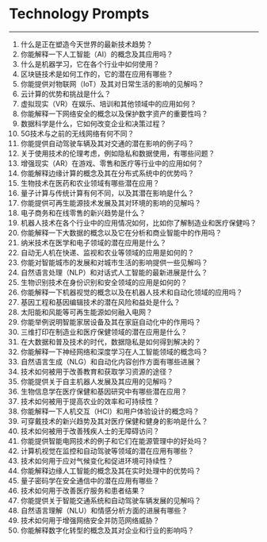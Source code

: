# Technology Prompts
---
1. 什么是正在塑造今天世界的最新技术趋势？
2. 你能解释一下人工智能（AI）的概念及其应用吗？
3. 什么是机器学习，它在各个行业中如何使用？
4. 区块链技术是如何工作的，它的潜在应用有哪些？
5. 你能提供对物联网（IoT）及其对日常生活的影响的见解吗？
6. 云计算的优势和挑战是什么？
7. 虚拟现实（VR）在娱乐、培训和其他领域中的应用如何？
8. 你能解释一下网络安全的概念以及保护数字资产的重要性吗？
9. 数据科学是什么，它如何改变企业和决策过程？
10. 5G技术与之前的无线网络有何不同？
11. 你能提供自动驾驶车辆及其对交通的潜在影响的例子吗？
12. 关于使用技术的伦理考虑，例如隐私和数据使用，有哪些问题？
13. 增强现实（AR）在游戏、零售和医疗等行业中的应用如何？
14. 你能解释边缘计算的概念及其在分布式系统中的优势吗？
15. 生物技术在医药和农业领域有哪些潜在应用？
16. 量子计算与传统计算有何不同，以及其潜在影响是什么？
17. 你能提供可再生能源技术发展及其对环境的影响的见解吗？
18. 电子商务和在线零售的新兴趋势是什么？
19. 机器人技术在各个行业中的应用情况如何，比如你了解制造业和医疗保健吗？
20. 你能解释一下大数据的概念以及它在分析和商业智能中的作用吗？
21. 纳米技术在医学和电子领域的潜在应用是什么？
22. 自动无人机在快递、监视和农业等领域的应用是如何的？
23. 你能对智能城市的发展和对城市生活的影响提供一些见解吗？
24. 自然语言处理（NLP）和对话式人工智能的最新进展是什么？
25. 生物识别技术在身份识别和安全领域的应用是如何的？
26. 你能解释一下机器视觉的概念以及在机器人技术和自动化领域的应用吗？
27. 基因工程和基因编辑技术的潜在风险和益处是什么？
28. 太阳能和风能等可再生能源如何融入电网？
29. 你能举例说明智能家居设备及其在家庭自动化中的作用吗？
30. 三维打印在制造业和医疗保健领域的潜在应用是什么？
31. 在大数据和普及技术的时代，数据隐私是如何得到解决的？
32. 你能解释一下神经网络和深度学习在人工智能领域的概念吗？
33. 自然语言生成（NLG）和自动化内容创作方面有哪些进展？
34. 技术如何被用于改善教育和获取学习资源的途径？
35. 你能提供关于自主机器人发展及其应用的见解吗？
36. 生物信息学在医疗保健和基因研究中有哪些潜在应用？
37. 技术如何被用于提高农业的效率和可持续性？
38. 你能解释一下人机交互（HCI）和用户体验设计的概念吗？
39. 可穿戴技术的新兴趋势及其对医疗保健和健身的影响是什么？
40. 技术如何被用于改善残疾人士的无障碍访问？
41. 你能提供智能电网技术的例子和它们在能源管理中的好处吗？
42. 计算机视觉在监控和自动驾驶等领域的潜在应用有哪些？
43. 技术如何用于应对气候变化和促进环境可持续性？
44. 你能解释边缘人工智能的概念及其在实时处理中的优势吗？
45. 量子密码学在安全通信中的潜在应用有哪些？
46. 技术如何用于改善医疗服务和患者结果？
47. 你能提供关于智能交通系统和自动驾驶车辆发展的见解吗？
48. 自然语言理解（NLU）和情感分析方面的进展有哪些？
49. 技术如何用于增强网络安全并防范网络威胁？
50. 你能解释数字化转型的概念及其对企业和行业的影响吗？